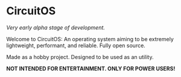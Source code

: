 # CircuitOS

*Very early alpha stage of development.*

Welcome to CircuitOS: An operating system aiming to be extremely lightweight,
performant, and reliable.
Fully open source.

Made as a hobby project. Designed to be used as an utility.

**NOT INTENDED FOR ENTERTAINMENT. ONLY FOR POWER USERS!**

